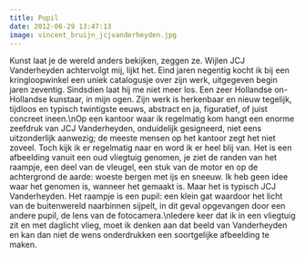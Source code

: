 ```yaml
---
title: Pupil
date: 2012-06-29 13:47:13
image: vincent_bruijn_jcjvanderheyden.jpg
---
```


Kunst laat je de wereld anders bekijken, zeggen ze. Wijlen JCJ Vanderheyden achtervolgt mij, lijkt het. Eind jaren negentig kocht ik bij een kringloopwinkel een uniek catalogusje over zijn werk, uitgegeven begin jaren zeventig. Sindsdien laat hij me niet meer los. Een zeer Hollandse on-Hollandse kunstaar, in mijn ogen. Zijn werk is herkenbaar en nieuw tegelijk, tijdloos en typisch twintigste eeuws, abstract en ja, figuratief, of juist concreet ineen.\nOp een kantoor waar ik regelmatig kom hangt een enorme zeefdruk van JCJ Vanderheyden, onduidelijk gesigneerd, niet eens uitzonderlijk aanwezig; de meeste mensen op het kantoor zegt het niet zoveel. Toch kijk ik er regelmatig naar en word ik er heel blij van. Het is een afbeelding vanuit een oud vliegtuig genomen, je ziet de randen van het raampje, een deel van de vleugel, een stuk van de motor en op de achtergrond de aarde: woeste bergen met ijs en sneeuw. Ik heb geen idee waar het genomen is, wanneer het gemaakt is. Maar het is typisch JCJ Vanderheyden. Het raampje is een pupil: een klein gat waardoor het licht van de buitenwereld naarbinnen sijpelt, in dit geval opgevangen door een andere pupil, de lens van de fotocamera.\nIedere keer dat ik in een vliegtuig zit en met daglicht vlieg, moet ik denken aan dat beeld van Vanderheyden en kan dan niet de wens onderdrukken een soortgelijke afbeelding te maken.
